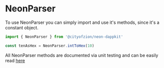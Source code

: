 # NeonParser

To use NeonParser you can simply import and use it's methods, since it's a constant object.

```ts
import { NeonParser } from '@cityofzion/neon-dappkit'

const tenAsHex = NeonParser.intToHex(10)
```

All NeonParser methods are documented via unit testing and can be easily read [here](https://github.com/CityOfZion/neon-dappkit/blob/main/packages/neon-dappkit/test/NeonParser.spec.ts)
